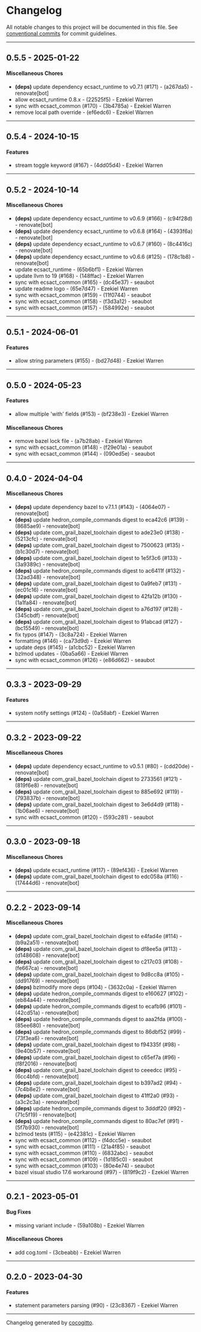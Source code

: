 # Changelog
All notable changes to this project will be documented in this file. See [conventional commits](https://www.conventionalcommits.org/) for commit guidelines.

- - -
## 0.5.5 - 2025-01-22
#### Miscellaneous Chores
- **(deps)** update dependency ecsact_runtime to v0.7.1 (#171) - (a267da5) - renovate[bot]
- allow ecsact_runtime 0.8.x - (22525f5) - Ezekiel Warren
- sync with ecsact_common (#170) - (3b4785a) - Ezekiel Warren
- remove local path override - (ef6edc6) - Ezekiel Warren

- - -

## 0.5.4 - 2024-10-15
#### Features
- stream toggle keyword (#167) - (4dd05d4) - Ezekiel Warren

- - -

## 0.5.2 - 2024-10-14
#### Miscellaneous Chores
- **(deps)** update dependency ecsact_runtime to v0.6.9 (#166) - (c94f28d) - renovate[bot]
- **(deps)** update dependency ecsact_runtime to v0.6.8 (#164) - (4393f6a) - renovate[bot]
- **(deps)** update dependency ecsact_runtime to v0.6.7 (#160) - (8c4416c) - renovate[bot]
- **(deps)** update dependency ecsact_runtime to v0.6.6 (#125) - (178c1b8) - renovate[bot]
- update ecsact_runtime - (65b6bf1) - Ezekiel Warren
- update llvm to 19 (#168) - (148ffac) - Ezekiel Warren
- sync with ecsact_common (#165) - (dc45e37) - seaubot
- update readme logo - (65e7d47) - Ezekiel Warren
- sync with ecsact_common (#159) - (11f0744) - seaubot
- sync with ecsact_common (#158) - (f3d3a12) - seaubot
- sync with ecsact_common (#157) - (584992e) - seaubot

- - -

## 0.5.1 - 2024-06-01
#### Features
- allow string parameters (#155) - (bd27d48) - Ezekiel Warren

- - -

## 0.5.0 - 2024-05-23
#### Features
- allow multiple 'with' fields (#153) - (bf238e3) - Ezekiel Warren
#### Miscellaneous Chores
- remove bazel lock file - (a7b28ab) - Ezekiel Warren
- sync with ecsact_common (#148) - (f29e01a) - seaubot
- sync with ecsact_common (#144) - (090ed5e) - seaubot

- - -

## 0.4.0 - 2024-04-04
#### Miscellaneous Chores
- **(deps)** update dependency bazel to v7.1.1 (#143) - (4064e07) - renovate[bot]
- **(deps)** update hedron_compile_commands digest to eca42c6 (#139) - (8685ae9) - renovate[bot]
- **(deps)** update com_grail_bazel_toolchain digest to ade23e0 (#138) - (5213cfc) - renovate[bot]
- **(deps)** update com_grail_bazel_toolchain digest to 7500623 (#135) - (b1c30d7) - renovate[bot]
- **(deps)** update com_grail_bazel_toolchain digest to 1e5f3c6 (#133) - (3a9389c) - renovate[bot]
- **(deps)** update hedron_compile_commands digest to ac6411f (#132) - (32ad348) - renovate[bot]
- **(deps)** update com_grail_bazel_toolchain digest to 0a9feb7 (#131) - (ec01c16) - renovate[bot]
- **(deps)** update com_grail_bazel_toolchain digest to 42fa12b (#130) - (1a1fa84) - renovate[bot]
- **(deps)** update com_grail_bazel_toolchain digest to a76d197 (#128) - (345cbdf) - renovate[bot]
- **(deps)** update com_grail_bazel_toolchain digest to 91abcad (#127) - (bc15549) - renovate[bot]
- fix typos (#147) - (3c8a724) - Ezekiel Warren
- formatting (#146) - (ca73d9d) - Ezekiel Warren
- update deps (#145) - (a1cbc52) - Ezekiel Warren
- bzlmod updates - (0ba5a66) - Ezekiel Warren
- sync with ecsact_common (#126) - (e86d662) - seaubot

- - -

## 0.3.3 - 2023-09-29
#### Features
- system notify settings (#124) - (0a58abf) - Ezekiel Warren

- - -

## 0.3.2 - 2023-09-22
#### Miscellaneous Chores
- **(deps)** update dependency ecsact_runtime to v0.5.1 (#80) - (cdd20de) - renovate[bot]
- **(deps)** update com_grail_bazel_toolchain digest to 2733561 (#121) - (819f6e8) - renovate[bot]
- **(deps)** update com_grail_bazel_toolchain digest to 885e692 (#119) - (793837b) - renovate[bot]
- **(deps)** update com_grail_bazel_toolchain digest to 3e6d4d9 (#118) - (1b06ae6) - renovate[bot]
- sync with ecsact_common (#120) - (593c281) - seaubot

- - -

## 0.3.0 - 2023-09-18
#### Miscellaneous Chores
- **(deps)** update ecsact_runtime (#117) - (89ef436) - Ezekiel Warren
- **(deps)** update com_grail_bazel_toolchain digest to edc058a (#116) - (17444d6) - renovate[bot]

- - -

## 0.2.2 - 2023-09-14
#### Miscellaneous Chores
- **(deps)** update com_grail_bazel_toolchain digest to e4fad4e (#114) - (b9a2a51) - renovate[bot]
- **(deps)** update com_grail_bazel_toolchain digest to df8ee5a (#113) - (d148608) - renovate[bot]
- **(deps)** update com_grail_bazel_toolchain digest to c217c03 (#108) - (fe667ca) - renovate[bot]
- **(deps)** update com_grail_bazel_toolchain digest to 9d8cc8a (#105) - (dd91769) - renovate[bot]
- **(deps)** bzlmodify more deps (#104) - (3632c0a) - Ezekiel Warren
- **(deps)** update hedron_compile_commands digest to e160627 (#102) - (eb84a44) - renovate[bot]
- **(deps)** update hedron_compile_commands digest to ecafb96 (#101) - (42cd51a) - renovate[bot]
- **(deps)** update hedron_compile_commands digest to aaa2fda (#100) - (85ee680) - renovate[bot]
- **(deps)** update hedron_compile_commands digest to 86dbf52 (#99) - (73f3ea6) - renovate[bot]
- **(deps)** update com_grail_bazel_toolchain digest to f94335f (#98) - (9e40b57) - renovate[bot]
- **(deps)** update com_grail_bazel_toolchain digest to c65ef7a (#96) - (f8f2016) - renovate[bot]
- **(deps)** update com_grail_bazel_toolchain digest to ceeedcc (#95) - (6cc4bfd) - renovate[bot]
- **(deps)** update com_grail_bazel_toolchain digest to b397ad2 (#94) - (7c4b8e2) - renovate[bot]
- **(deps)** update com_grail_bazel_toolchain digest to 41ff2a0 (#93) - (a3c2c3a) - renovate[bot]
- **(deps)** update hedron_compile_commands digest to 3dddf20 (#92) - (71c5f19) - renovate[bot]
- **(deps)** update hedron_compile_commands digest to 80ac7ef (#91) - (5f7b930) - renovate[bot]
- bzlmod tests (#115) - (e42381c) - Ezekiel Warren
- sync with ecsact_common (#112) - (f4dcc5e) - seaubot
- sync with ecsact_common (#111) - (21a4f85) - seaubot
- sync with ecsact_common (#110) - (6832abc) - seaubot
- sync with ecsact_common (#109) - (1d185c0) - seaubot
- sync with ecsact_common (#103) - (80e4e74) - seaubot
- bazel visual studio 17.6 workaround (#97) - (819f9c2) - Ezekiel Warren

- - -

## 0.2.1 - 2023-05-01
#### Bug Fixes
- missing variant include - (59a108b) - Ezekiel Warren
#### Miscellaneous Chores
- add cog.toml - (3cbeabb) - Ezekiel Warren

- - -

## 0.2.0 - 2023-04-30
#### Features
- statement parameters parsing (#90) - (23c8367) - Ezekiel Warren

- - -

Changelog generated by [cocogitto](https://github.com/cocogitto/cocogitto).
